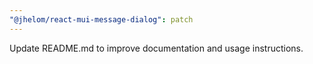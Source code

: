 ```yaml
---
"@jhelom/react-mui-message-dialog": patch
---
```


Update README.md to improve documentation and usage instructions.
